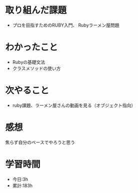 # 取り組んだ課題
  - プロを目指すためのRUBY入門、 Rubyラーメン屋問題
# わかったこと
  - Rubyの基礎文法
  - クラスメソッドの使い方
  
# 次やること
- ruby課題、ラーメン屋さんの動画を見る（オブジェクト指向）
# 感想
焦らず自分のペースでやろうと思う
# 学習時間
- 今日:3h
- 累計:183h
